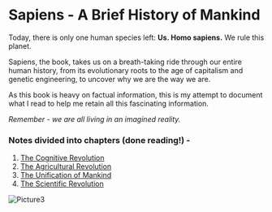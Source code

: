 # Sapiens - A Brief History of Mankind

Today, there is only one human species left: **Us. Homo sapiens.** We rule this planet.

Sapiens, the book, takes us on a breath-taking ride through our entire human history, from its evolutionary roots to the age of capitalism and genetic engineering, to uncover why we are the way we are.

As this book is heavy on factual information, this is my attempt to document what I read to help me retain all this fascinating information. 

_Remember - we are all living in an imagined reality._

### Notes divided into chapters (done reading!) - 

1. [The Cognitive Revolution](https://github.com/nikkhil13/books-that-I-read/blob/master/Sapiens%20-%20A%20Brief%20History%20of%20Mankind/1.%20The%20Cognitive%20Revolution.pdf)
2. [The Agricultural Revolution](https://github.com/nikkhil13/books-that-I-read/blob/master/Sapiens%20-%20A%20Brief%20History%20of%20Mankind/2.%20The%20Agricultural%20Revolution.pdf)
3. [The Unification of Mankind](https://github.com/nikkhil13/books-that-I-read/blob/master/Sapiens%20-%20A%20Brief%20History%20of%20Mankind/3.%20The%20unification%20of%20mankind.pdf)
4. [The Scientific Revolution](https://github.com/nikkhil13/books-that-I-read/blob/master/Sapiens%20-%20A%20Brief%20History%20of%20Mankind/4.%20The%20Scientific%20Revolution.pdf)

![Picture3](https://user-images.githubusercontent.com/17868964/93662764-1eefa080-fa80-11ea-8d99-cf8123d96e2c.png)

